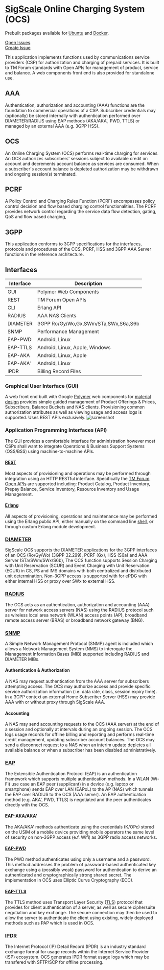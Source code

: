 # [SigScale](http://www.sigscale.org) Online Charging System (OCS)

Prebuilt packages available for [Ubuntu](https://raw.githubusercontent.com/sigscale/ocs/master/README.ubuntu)
and [Docker](https://raw.githubusercontent.com/sigscale/ocs/master/README.docker).

[Open Issues](https://sigscale.atlassian.net/projects/OCS/issues/?filter=allopenissues "Open Issues")  
[Create Issue](https://sigscale.atlassian.net/secure/CreateIssue!default.jspa?pid=10100&issuetype=10000 "Create
 Issue")

This application implements functions used by communications
service providers (CSP) for authorization and charging of
prepaid services. It is built to TM Forum standards with
Open APIs for management of product, service and balance. A
web components front end is also provided for standalone use.

## AAA
Authentication, authorization and accounting (AAA) functions
are the foundation to commercial operations of a CSP. Subscriber
credentials may (optionally) be stored internally with
authentication performed over DIAMETER/RADIUS using EAP methods
(AKA/AKA', PWD, TTLS) or managed by an external AAA (e.g. 3GPP HSS).

## OCS
An Online Charging System (OCS) performs real-time charging for
services. An OCS authorizes subscribers' sessions subject to
available credit on account and decrements account balance as
services are consumed.  When a subscriber's account balance is
depleted authorization may be withdrawn and ongoing session(s)
terminated.

## PCRF
A Policy Control and Charging Rules Function (PCRF) encompasses
policy control decision and flow based charging control functionalities. 
The PCRF provides network control regarding the service data flow
detection, gating, QoS and flow based charging,

## 3GPP
This application conforms to 3GPP specifications for the interfaces,
protocols and procedures of the OCS, PCRF, HSS and 3GPP AAA Server
functions in the reference architecture.

## Interfaces
|Interface | Description                          |
|----------|--------------------------------------|
|GUI       | Polymer Web Components               |
|REST      | TM Forum Open APIs                   |
|CLI       | Erlang API                           |
|RADIUS    | AAA NAS Clients                      |
|DIAMETER  | 3GPP Ro/Gy/Wo,Gx,SWm/STa,SWx,S6a,S6b |
|SNMP      | Performance Management               |
|EAP-PWD   | Android, Linux                       |
|EAP-TTLS  | Android, Linux, Apple, Windows       |
|EAP-AKA   | Android, Linux, Apple                |
|EAP-AKA'  | Android, Linux                       |
|IPDR      | Billing Record Files                 |

### Graphical User Interface (GUI)
A web front end built with Google [Polymer](https://www.polymer-project.org)
web components for
[material design](https://material.io/guidelines/material-design/introduction.html) 
provides simple guided management of Product Offerings & Prices, Subscribers,
Balance Buckets and NAS clients. Provisioning common authorization attributes
as well as viewing usage and access logs is supported. Uses REST APIs exclusively.
![screenshot](https://raw.githubusercontent.com/sigscale/ocs/master/doc/ocs-gui.png)

### Application Programming Interfaces (API)
The GUI provides a comfortable interface for administration however
most CSPs shall want to integrate Operations & Business Support Systems
(OSS/BSS) using machine-to-machine APIs.

#### [REST](https://en.wikipedia.org/wiki/Representational_state_transfer)
Most aspects of provisioning and operations may be performed through
integration using an HTTP RESTful interface. Specifically the
[TM Forum](https://www.tmforum.org)
[Open APIs](https://www.tmforum.org/open-apis/) are supported including:
Product Catalog, Product Inventory, Prepay Balance, Service Inventory,
Resource Inventory and Usage Management.

#### [Erlang](http://www.erlang.org)
All aspects of provisioning, operations and maintenance may be performed
using the Erlang public API, either manually on the command line
[shell](http://erlang.org/doc/man/shell.html), or through custom Erlang
module development.

### [DIAMETER](http://tools.ietf.org/html/rfc6733)
SigScale OCS supports the DIAMETER applications for the 3GPP interfaces
of an OCS (Ro/Gy/Wo) (3GPP 32.299), PCRF (Gx), HSS (S6a) and AAA Server
(STa/SWm/SWx/S6b), The OCS function supports Session Charging with
Unit Reservation (SCUR) and Event Charging with Unit Reservation (ECUR)
in CS, PS and IMS domains with both centralized and distributed unit 
determination. Non-3GPP access is supported with for ePDG with either
internal HSS or proxy over SWx to external HSS.

### [RADIUS](http://tools.ietf.org/html/rfc2865)
The OCS acts as an authentication, authorization and accounting (AAA) server
for network access servers (NAS) using the RADIUS protocol such as wireless
local area network (WLAN) access points (AP), broadband remote access server
(BRAS) or broadband network gateway (BNG).

### [SNMP](http://tools.ietf.org/html/rfc3410)
A Simple Network Management Protocol (SNMP) agent is included which allows
a Network Management System (NMS) to interogate the Management Information
Bases (MIB) supported including RADIUS and DIAMETER MIBs.

#### Authentication & Authorization
A NAS may request authentication from the AAA server for subscribers
attempting access. The OCS may authorize access and provide specific
service authorization information (i.e. data rate, class, session expiry
time). In a 3GPP context an external Home Subscriber Server (HSS) may
provide AAA with or without proxy through SigScale AAA.

#### Accounting
A NAS may send accounting requests to the OCS (AAA server) at the end of
a session and optionally at intervals during an ongoing session. The OCS
logs usage records for offline billing and reporting and performs real-time
credit management, updating subscriber account balances.  The OCS may send
a disconnect request to a NAS when an interim update depletes all available
balance or when a subscriber has been disabled administratively.

### [EAP](https://tools.ietf.org/html/rfc3748)
The Extensible Authentication Protocol (EAP) is an authentication framework
which supports multiple authentication methods. In a WLAN (Wi-Fi) use case
an EAP peer (supplicant) in a device (e.g. laptop or smartphone) sends
EAP over LAN (EAPoL) to the AP (NAS) which tunnels the EAP over RADIUS to
the OCS (AAA server). An EAP authentication method (e.g. AKA', PWD, TTLS)
is negotiated and the peer authenticates directly with the OCS.

#### [EAP-AKA/AKA'](https://tools.ietf.org/html/rfc5448)
The AKA/AKA' methods authenticate using the credentials (K/OPc) stored
on the USIM of a mobile device providing mobile operators the same level
of security on non-3GPP access (e.f. Wifi) as 3GPP radio access networks.

#### [EAP-PWD](https://tools.ietf.org/html/rfc5931)
The PWD method authenticates using only a username and a password. This
method addresses the problem of password-based authenticated key exchange
using a (possibly weak) password for authentication to derive an
authenticated and cryptographically strong shared secret. The implementation
in OCS uses Elliptic Curve Cryptography (ECC).

#### [EAP-TTLS](https://tools.ietf.org/html/rfc5281)
The TTLS method uses Transport Layer Security
([TLS](https://tools.ietf.org/html/rfc4346)) protocol that provides for
client authentication of a server, as well as secure ciphersuite
negotiation and key exchange. The secure connection may then be used to
allow the server to authenticate the client using existing, widely deployed
methods such as PAP which is used in OCS.

### [IPDR](https://www.tmforum.org/ipdr)
The Internet Protocol (IP) Detail Record (IPDR) is an industry standard
exchange format for usage records within the Internet Service Provider (ISP)
ecosystem. OCS generates IPDR format usage logs which may be transfered with
SFTP/SCP for offline processing.

